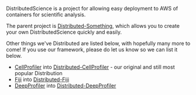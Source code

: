 DistributedScience is a project for allowing easy deployment to AWS of containers for scientific analysis.

The parent project is [Distributed-Something](https://github.com/DistributedScience/Distributed-Something), which allows you to create your own DistributedScience quickly and easily.

Other things we've Distributed are listed below, with hopefully many more to come! If you use our framework, please do let us know so we can list it below.

* [CellProfiler](https://cellprofiler.org) into [Distributed-CellProfiler](https://github.com/DistributedScience/Distributed-CellProfiler) - our original and still most popular Distribution
* [Fiji](https://fiji.sc) into [Distributed-Fiji](https://github.com/DistributedScience/Distributed-Fiji)
* [DeepProfiler](https://github.com/cytomining/DeepProfiler) into [Distributed-DeepProfiler](https://github.com/DistributedScience/Distributed-DeepProfiler)
